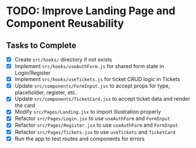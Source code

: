 # TODO: Improve Landing Page and Component Reusability

## Tasks to Complete

- [x] Create `src/hooks/` directory if not exists
- [x] Implement `src/hooks/useAuthForm.js` for shared form state in Login/Register
- [x] Implement `src/hooks/useTickets.js` for ticket CRUD logic in Tickets
- [x] Update `src/components/FormInput.jsx` to accept props for type, placeholder, register, etc.
- [x] Update `src/components/TicketCard.jsx` to accept ticket data and render the card
- [x] Modify `src/Pages/Landing.jsx` to import illustration properly
- [x] Refactor `src/Pages/Login.jsx` to use `useAuthForm` and `FormInput`
- [x] Refactor `src/Pages/Register.jsx` to use `useAuthForm` and `FormInput`
- [x] Refactor `src/Pages/Tickets.jsx` to use `useTickets` and `TicketCard`
- [x] Run the app to test routes and components for errors
